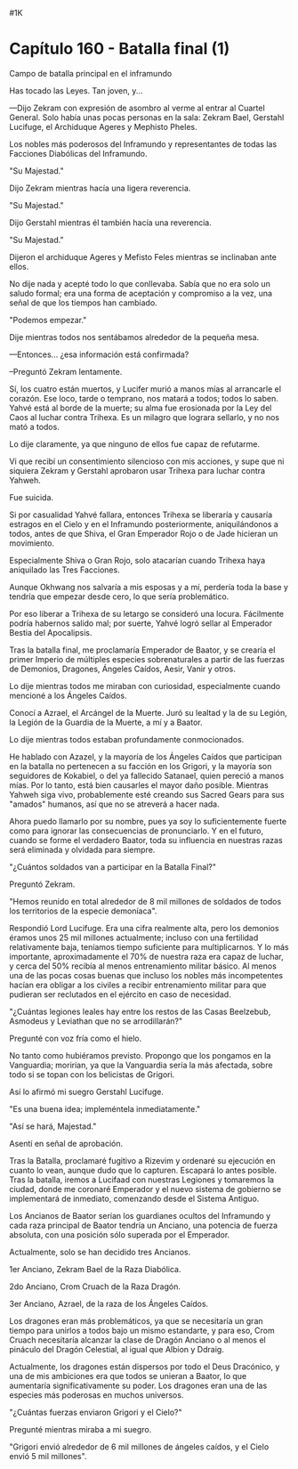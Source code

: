 
#1K 

# Capítulo 160 - Batalla final (1)


Campo de batalla principal en el inframundo

Has tocado las Leyes. Tan joven, y...

—Dijo Zekram con expresión de asombro al verme al entrar al Cuartel General. Solo había unas pocas personas en la sala: Zekram Bael, Gerstahl Lucifuge, el Archiduque Ageres y Mephisto Pheles.

Los nobles más poderosos del Inframundo y representantes de todas las Facciones Diabólicas del Inframundo.

"Su Majestad."

Dijo Zekram mientras hacía una ligera reverencia.

"Su Majestad."

Dijo Gerstahl mientras él también hacía una reverencia.

"Su Majestad."

Dijeron el archiduque Ageres y Mefisto Feles mientras se inclinaban ante ellos.

No dije nada y acepté todo lo que conllevaba. Sabía que no era solo un saludo formal; era una forma de aceptación y compromiso a la vez, una señal de que los tiempos han cambiado.

"Podemos empezar."

Dije mientras todos nos sentábamos alrededor de la pequeña mesa.

—Entonces... ¿esa información está confirmada?

–Preguntó Zekram lentamente.

Sí, los cuatro están muertos, y Lucifer murió a manos mías al arrancarle el corazón. Ese loco, tarde o temprano, nos matará a todos; todos lo saben. Yahvé está al borde de la muerte; su alma fue erosionada por la Ley del Caos al luchar contra Trihexa. Es un milagro que lograra sellarlo, y no nos mató a todos.

Lo dije claramente, ya que ninguno de ellos fue capaz de refutarme.

Vi que recibí un consentimiento silencioso con mis acciones, y supe que ni siquiera Zekram y Gerstahl aprobaron usar Trihexa para luchar contra Yahweh.

Fue suicida.

Si por casualidad Yahvé fallara, entonces Trihexa se liberaría y causaría estragos en el Cielo y en el Inframundo posteriormente, aniquilándonos a todos, antes de que Shiva, el Gran Emperador Rojo o de Jade hicieran un movimiento.

Especialmente Shiva o Gran Rojo, solo atacarían cuando Trihexa haya aniquilado las Tres Facciones.

Aunque Okhwang nos salvaría a mis esposas y a mí, perdería toda la base y tendría que empezar desde cero, lo que sería problemático.

Por eso liberar a Trihexa de su letargo se consideró una locura. Fácilmente podría habernos salido mal; por suerte, Yahvé logró sellar al Emperador Bestia del Apocalipsis.

Tras la batalla final, me proclamaría Emperador de Baator, y se crearía el primer Imperio de múltiples especies sobrenaturales a partir de las fuerzas de Demonios, Dragones, Ángeles Caídos, Aesir, Vanir y otros.

Lo dije mientras todos me miraban con curiosidad, especialmente cuando mencioné a los Ángeles Caídos.

Conocí a Azrael, el Arcángel de la Muerte. Juró su lealtad y la de su Legión, la Legión de la Guardia de la Muerte, a mí y a Baator.

Lo dije mientras todos estaban profundamente conmocionados.

He hablado con Azazel, y la mayoría de los Ángeles Caídos que participan en la batalla no pertenecen a su facción en los Grigori, y la mayoría son seguidores de Kokabiel, o del ya fallecido Satanael, quien pereció a manos mías. Por lo tanto, está bien causarles el mayor daño posible. Mientras Yahweh siga vivo, probablemente esté creando sus Sacred Gears para sus "amados" humanos, así que no se atreverá a hacer nada.

Ahora puedo llamarlo por su nombre, pues ya soy lo suficientemente fuerte como para ignorar las consecuencias de pronunciarlo. Y en el futuro, cuando se forme el verdadero Baator, toda su influencia en nuestras razas será eliminada y olvidada para siempre.

"¿Cuántos soldados van a participar en la Batalla Final?"

Preguntó Zekram.

"Hemos reunido en total alrededor de 8 mil millones de soldados de todos los territorios de la especie demoníaca".

Respondió Lord Lucifuge. Era una cifra realmente alta, pero los demonios éramos unos 25 mil millones actualmente; incluso con una fertilidad relativamente baja, teníamos tiempo suficiente para multiplicarnos. Y lo más importante, aproximadamente el 70% de nuestra raza era capaz de luchar, y cerca del 50% recibía al menos entrenamiento militar básico. Al menos una de las pocas cosas buenas que incluso los nobles más incompetentes hacían era obligar a los civiles a recibir entrenamiento militar para que pudieran ser reclutados en el ejército en caso de necesidad.

"¿Cuántas legiones leales hay entre los restos de las Casas Beelzebub, Asmodeus y Leviathan que no se arrodillarán?"

Pregunté con voz fría como el hielo.

No tanto como hubiéramos previsto. Propongo que los pongamos en la Vanguardia; morirían, ya que la Vanguardia sería la más afectada, sobre todo si se topan con los belicistas de Grigori.

Así lo afirmó mi suegro Gerstahl Lucifuge.

"Es una buena idea; impleméntela inmediatamente."

"Así se hará, Majestad."

Asentí en señal de aprobación.

Tras la Batalla, proclamaré fugitivo a Rizevim y ordenaré su ejecución en cuanto lo vean, aunque dudo que lo capturen. Escapará lo antes posible. Tras la batalla, iremos a Lucifaad con nuestras Legiones y tomaremos la ciudad, donde me coronaré Emperador y el nuevo sistema de gobierno se implementará de inmediato, comenzando desde el Sistema Antiguo.

Los Ancianos de Baator serían los guardianes ocultos del Inframundo y cada raza principal de Baator tendría un Anciano, una potencia de fuerza absoluta, con una posición sólo superada por el Emperador.

Actualmente, solo se han decidido tres Ancianos.

1er Anciano, Zekram Bael de la Raza Diabólica.

2do Anciano, Crom Cruach de la Raza Dragón.

3er Anciano, Azrael, de la raza de los Ángeles Caídos.

Los dragones eran más problemáticos, ya que se necesitaría un gran tiempo para unirlos a todos bajo un mismo estandarte, y para eso, Crom Cruach necesitaría alcanzar la clase de Dragón Anciano o al menos el pináculo del Dragón Celestial, al igual que Albion y Ddraig.

Actualmente, los dragones están dispersos por todo el Deus Dracónico, y una de mis ambiciones era que todos se unieran a Baator, lo que aumentaría significativamente su poder. Los dragones eran una de las especies más poderosas en muchos universos.

"¿Cuántas fuerzas enviaron Grigori y el Cielo?"

Pregunté mientras miraba a mi suegro.

"Grigori envió alrededor de 6 mil millones de ángeles caídos, y el Cielo envió 5 mil millones".